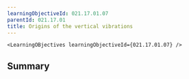 ```yaml
---
learningObjectiveId: 021.17.01.07
parentId: 021.17.01
title: Origins of the vertical vibrations
---
```


```tsx eval
<LearningOBjectives learningObjectiveId={021.17.01.07} />
```

## Summary
